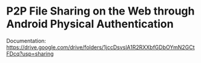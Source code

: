 # P2P File Sharing on the Web through Android Physical Authentication

Documentation: https://drive.google.com/drive/folders/1jccDsvslA1R2RXXbfGDbOYmN2GCtFDcq?usp=sharing
